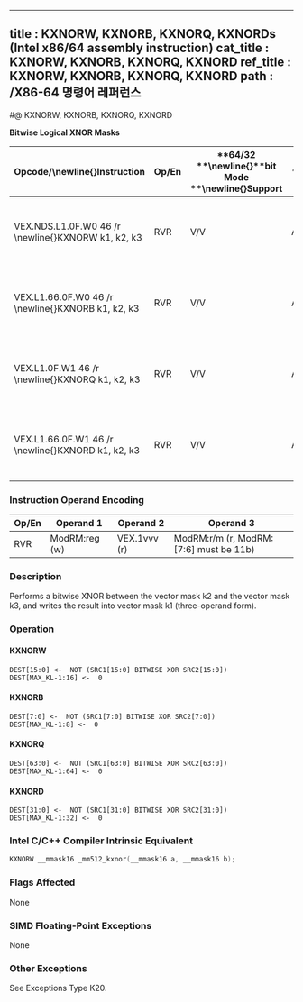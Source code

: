 ----------------------------
title : KXNORW, KXNORB, KXNORQ, KXNORDs (Intel x86/64 assembly instruction)
cat_title : KXNORW, KXNORB, KXNORQ, KXNORD
ref_title : KXNORW, KXNORB, KXNORQ, KXNORD
path : /X86-64 명령어 레퍼런스
----------------------------
#@ KXNORW, KXNORB, KXNORQ, KXNORD

**Bitwise Logical XNOR Masks**

|**Opcode/**\newline{}**Instruction**|**Op/En**|**64/32 **\newline{}**bit Mode **\newline{}**Support**|**CPUID **\newline{}**Feature **\newline{}**Flag**|**Description**|
|------------------------------------|---------|------------------------------------------------------|--------------------------------------------------|---------------|
|VEX.NDS.L1.0F.W0 46 /r \newline{}KXNORW k1, k2, k3|RVR|V/V|AVX512F|Bitwise XNOR 16 bits masks k2 and k3 and place result in k1.|
|VEX.L1.66.0F.W0 46 /r \newline{}KXNORB k1, k2, k3|RVR|V/V|AVX512DQ|Bitwise XNOR 8 bits masks k2 and k3 and place result in k1.|
|VEX.L1.0F.W1 46 /r \newline{}KXNORQ k1, k2, k3|RVR|V/V|AVX512BW|Bitwise XNOR 64 bits masks k2 and k3 and place result in k1.|
|VEX.L1.66.0F.W1 46 /r \newline{}KXNORD k1, k2, k3|RVR|V/V|AVX512BW|Bitwise XNOR 32 bits masks k2 and k3 and place result in k1.|
### Instruction Operand Encoding


|Op/En|Operand 1|Operand 2|Operand 3|
|-----|---------|---------|---------|
|RVR|ModRM:reg (w)|VEX.1vvv (r)|ModRM:r/m (r, ModRM:[7:6] must be 11b)|
### Description


Performs a bitwise XNOR between the vector mask k2 and the vector mask k3, and writes the result into vector mask k1 (three-operand form).


### Operation
#### KXNORW
```info-verb
DEST[15:0] <-   NOT (SRC1[15:0] BITWISE XOR SRC2[15:0])
DEST[MAX_KL-1:16] <-   0
```
#### KXNORB
```info-verb
DEST[7:0]  <-  NOT (SRC1[7:0] BITWISE XOR SRC2[7:0])
DEST[MAX_KL-1:8]  <-  0
```
#### KXNORQ
```info-verb
DEST[63:0] <-   NOT (SRC1[63:0] BITWISE XOR SRC2[63:0])
DEST[MAX_KL-1:64] <-   0
```
#### KXNORD
```info-verb
DEST[31:0] <-   NOT (SRC1[31:0] BITWISE XOR SRC2[31:0])
DEST[MAX_KL-1:32]  <-  0
```

### Intel C/C++ Compiler Intrinsic Equivalent

```cpp
KXNORW __mmask16 _mm512_kxnor(__mmask16 a, __mmask16 b);
```
### Flags Affected


None

### SIMD Floating-Point Exceptions


None

### Other Exceptions


See Exceptions Type K20.

